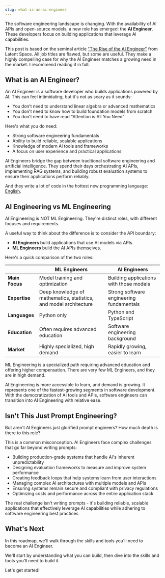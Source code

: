 ```yaml
---
slug: what-is-an-ai-engineer
---
```


The software engineering landscape is changing. With the availability of AI APIs and open-source models, a new role has emerged: the **AI Engineer**. These developers focus on building applications that leverage AI capabilities.

This post is based on the seminal article ["The Rise of the AI Engineer"](https://www.latent.space/p/ai-engineer) from Latent Space. All job titles are flawed, but some are useful. They make a highly compelling case for why the AI Engineer matches a growing need in the market. I recommend reading it in full.

## What is an AI Engineer?

An AI Engineer is a software developer who builds applications powered by AI. This can feel intimidating, but it's not as scary as it sounds:

- You don't need to understand linear algebra or advanced mathematics
- You don't need to know how to build foundation models from scratch
- You don't need to have read "Attention is All You Need"

Here's what you do need:

- Strong software engineering fundamentals
- Ability to build reliable, scalable applications
- Knowledge of modern AI tools and frameworks
- A focus on user experience and practical applications

AI Engineers bridge the gap between traditional software engineering and artificial intelligence. They spend their days orchestrating AI APIs, implementing RAG systems, and building robust evaluation systems to ensure their applications perform reliably.

And they write a lot of code in the hottest new programming language: [English](https://x.com/karpathy/status/1617979122625712128?lang=en).

## AI Engineering vs ML Engineering

AI Engineering is NOT ML Engineering. They're distinct roles, with different focuses and requirements.

A useful way to think about the difference is to consider the API boundary:

- **AI Engineers** build applications that use AI models via APIs.
- **ML Engineers** build the AI APIs themselves.

Here's a quick comparison of the two roles:

|                | ML Engineers                                                      | AI Engineers                             |
| -------------- | ----------------------------------------------------------------- | ---------------------------------------- |
| **Main Focus** | Model training and optimization                                   | Building applications with those models  |
| **Expertise**  | Deep knowledge of mathematics, statistics, and model architecture | Strong software engineering fundamentals |
| **Languages**  | Python only                                                       | Python and TypeScript                    |
| **Education**  | Often requires advanced education                                 | Software engineering background          |
| **Market**     | Highly specialized, high demand                                   | Rapidly growing, easier to learn         |

ML Engineering is a specialized path requiring advanced education and offering higher compensation. There are very few ML Engineers, and they are in high demand.

AI Engineering is more accessible to learn, and demand is growing. It represents one of the fastest-growing segments in software development. With the democratization of AI tools and APIs, software engineers can transition into AI Engineering with relative ease.

## Isn't This Just Prompt Engineering?

But aren't AI Engineers just glorified prompt engineers? How much depth is there to this role?

This is a common misconception. AI Engineers face complex challenges that go far beyond writing prompts:

- Building production-grade systems that handle AI's inherent unpredictability
- Designing evaluation frameworks to measure and improve system performance
- Creating feedback loops that help systems learn from user interactions
- Managing complex AI architectures with multiple models and APIs
- Ensuring systems remain secure and compliant with privacy regulations
- Optimizing costs and performance across the entire application stack

The real challenge isn't writing prompts - it's building reliable, scalable applications that effectively leverage AI capabilities while adhering to software engineering best practices.

## What's Next

In this roadmap, we'll walk through the skills and tools you'll need to become an AI Engineer.

We'll start by understanding what you can build, then dive into the skills and tools you'll need to build it.

Let's get started!
